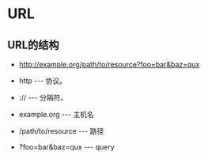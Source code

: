 # URL

## URL的结构
 * http://example.org/path/to/resource?foo=bar&baz=qux

 * http --- 协议。
 * :// --- 分隔符。
 * example.org --- 主机名
 * /path/to/resource --- 路径
 * ?foo=bar&baz=qux --- query 